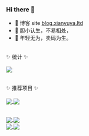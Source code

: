 ### Hi there 👋

- 📙 博客 site [blog.xianyuya.ltd](https://blog.xianyuya.ltd/)
- 🍄 胆小认生，不易相处，
- 🌱 年轻无为，卖码为生。
<br/><br/>

✨ 统计 ✨
<br/><br/>
<a href="https://github.com/anuraghazra/github-readme-stats" title="Sendya's Github Stars">
  <img align="center" src="https://github-readme-stats.vercel.app/api?username=s-xianyu&count_private=true&line_height=24&theme=radical" />
</a>
<br/><br/>


✨ 推荐项目 ✨
<br/><br/>
<a href="https://github.com/s-xianyu/xy-diary">
  <img align="center" src="https://github-readme-stats.vercel.app/api/pin/?username=s-xianyu&repo=xy-diary" />
</a>
<a href="https://github.com/s-xianyu/xianyu-cli">
  <img align="center" src="https://github-readme-stats.vercel.app/api/pin/?username=s-xianyu&repo=xianyu-cli" />
</a>
<br/><br/>


<a href="https://github.com/s-xianyu/xianyu-blog">
  <img align="center" src="https://github-readme-stats.vercel.app/api/pin/?username=s-xianyu&repo=xianyu-blog" />
</a>
<a href="https://github.com/s-xianyu/egg-news">
  <img align="center" src="https://github-readme-stats.vercel.app/api/pin/?username=s-xianyu&repo=egg-news" />
</a>
<br/>


<a href="https://github.com/s-xianyu/xy-npm">
  <img align="center" src="https://github-readme-stats.vercel.app/api/pin/?username=s-xianyu&repo=xy-npm" />
</a>
<a href="https://github.com/s-xianyu/chrome-magzaine">
  <img align="center" src="https://github-readme-stats.vercel.app/api/pin/?username=s-xianyu&repo=chrome-magzaine" />
</a>

<!--
**s-xianyu/s-xianyu** is a ✨ _special_ ✨ repository because its `README.md` (this file) appears on your GitHub profile.

Here are some ideas to get you started:

- 🔭 I’m currently working on ...
- 🌱 I’m currently learning ...
- 👯 I’m looking to collaborate on ...
- 🤔 I’m looking for help with ...
- 💬 Ask me about ...
- 📫 How to reach me: ...
- 😄 Pronouns: ...
- ⚡ Fun fact: ...
-->
